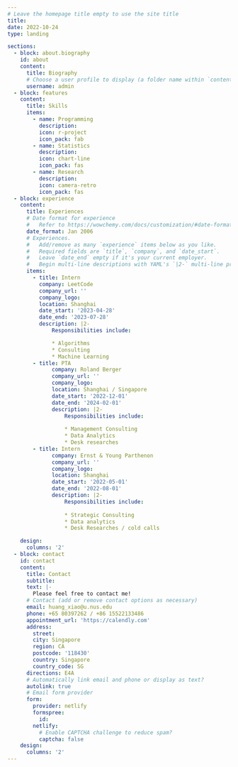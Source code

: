 ```yaml
---
# Leave the homepage title empty to use the site title
title:
date: 2022-10-24
type: landing

sections:
  - block: about.biography
    id: about
    content:
      title: Biography
      # Choose a user profile to display (a folder name within `content/authors/`)
      username: admin
  - block: features
    content:
      title: Skills
      items:
        - name: Programming
          description: 
          icon: r-project
          icon_pack: fab
        - name: Statistics
          description: 
          icon: chart-line
          icon_pack: fas
        - name: Research
          description: 
          icon: camera-retro
          icon_pack: fas
  - block: experience
    content:
      title: Experiences
      # Date format for experience
      #   Refer to https://wowchemy.com/docs/customization/#date-format
      date_format: Jan 2006
      # Experiences.
      #   Add/remove as many `experience` items below as you like.
      #   Required fields are `title`, `company`, and `date_start`.
      #   Leave `date_end` empty if it's your current employer.
      #   Begin multi-line descriptions with YAML's `|2-` multi-line prefix.
      items:
        - title: Intern 
          company: LeetCode
          company_url: ''
          company_logo: 
          location: Shanghai
          date_start: '2023-04-28'
          date_end: '2023-07-28'
          description: |2-
              Responsibilities include:

              * Algorithms
              * Consulting
              * Machine Learning
        - title: PTA 
              company: Roland Berger
              company_url: ''
              company_logo: 
              location: Shanghai / Singapore
              date_start: '2022-12-01'
              date_end: '2024-02-01'
              description: |2-
                  Responsibilities include:
    
                  * Management Consulting
                  * Data Analytics
                  * Desk researches
        - title: Intern 
              company: Ernst & Young Parthenon
              company_url: ''
              company_logo: 
              location: Shanghai
              date_start: '2022-05-01'
              date_end: '2022-08-01'
              description: |2-
                  Responsibilities include:
    
                  * Strategic Consulting
                  * Data analytics
                  * Desk Researches / cold calls

    design:
      columns: '2'
  - block: contact
    id: contact
    content:
      title: Contact
      subtitle:
      text: |-
        Please feel free to contact me!
      # Contact (add or remove contact options as necessary)
      email: huang_xiao@u.nus.edu
      phone: +65 80397262 / +86 15522133486
      appointment_url: 'https://calendly.com'
      address:
        street: 
        city: Singapore
        region: CA
        postcode: '118430'
        country: Singapore
        country_code: SG
      directions: E4A
      # Automatically link email and phone or display as text?
      autolink: true
      # Email form provider
      form:
        provider: netlify
        formspree:
          id:
        netlify:
          # Enable CAPTCHA challenge to reduce spam?
          captcha: false
    design:
      columns: '2'
---
```

